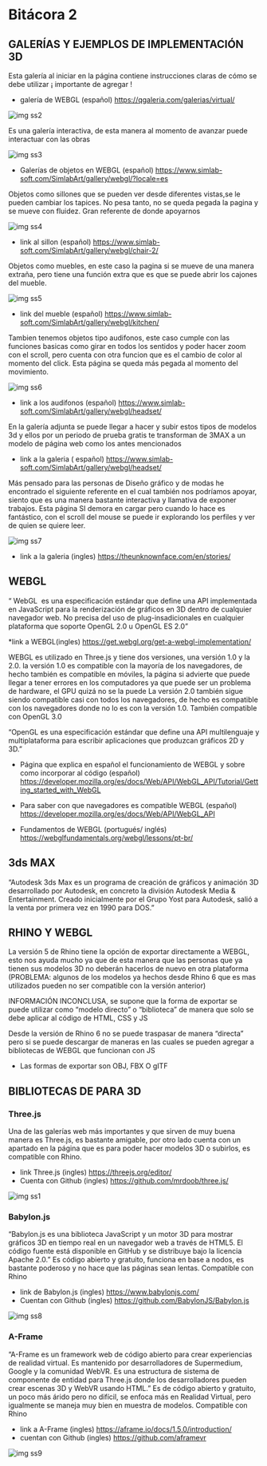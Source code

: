 # Bitácora 2

## GALERÍAS Y EJEMPLOS DE IMPLEMENTACIÓN 3D

Esta galería al iniciar en la página contiene instrucciones claras de cómo se debe utilizar ¡ importante de agregar !

- galería de WEBGL (español) <https://qgaleria.com/galerias/virtual/>

![img ss2](./ss2galeria.png)

Es una galería interactiva, de esta manera al momento de avanzar puede interactuar con las obras

![img ss3](./ss3galeria.png)

- Galerías de objetos en WEBGL (español) <https://www.simlab-soft.com/SimlabArt/gallery/webgl/?locale=es>

Objetos como sillones que se pueden ver desde diferentes vistas,se le pueden cambiar los tapices. No pesa tanto, no se queda pegada la pagina y se mueve con fluidez. Gran referente de donde apoyarnos

![img ss4](./ss4sillon.png)

- link al sillon (español) <https://www.simlab-soft.com/SimlabArt/gallery/webgl/chair-2/>

Objetos como muebles, en este caso la pagina si se mueve de una manera extraña, pero tiene una función extra que es que se puede abrir los cajones del mueble.

![img ss5](./ss5mueble.png)

- link del mueble (español) <https://www.simlab-soft.com/SimlabArt/gallery/webgl/kitchen/>

Tambien tenemos objetos tipo audifonos, este caso cumple con las funciones basicas como girar en todos los sentidos y poder hacer zoom con el scroll, pero cuenta con otra funcion que es el cambio de color al momento del click. Esta página se queda más pegada al momento del movimiento.

![img ss6](./ss6audifonos.png)

- link a los audifonos (español) <https://www.simlab-soft.com/SimlabArt/gallery/webgl/headset/>

En la galería adjunta se puede llegar a hacer y subir estos tipos de modelos 3d y ellos por un periodo de prueba gratis te transforman de 3MAX a un modelo de página web como los antes mencionados

- link a la galeria ( español) <https://www.simlab-soft.com/SimlabArt/gallery/webgl/headset/>

Más pensado para las personas de Diseño gráfico y de modas he encontrado el siguiente referente en el cual también nos podríamos apoyar, siento que es una manera bastante interactiva y llamativa de exponer trabajos. Esta página SI demora en cargar pero cuando lo hace es fantástico, con el scroll del mouse se puede ir explorando los perfiles y ver de quien se quiere leer.

![img ss7](./ss7graficos.png)

- link a la galeria (ingles) <https://theunknownface.com/en/stories/>

## WEBGL

“ WebGL ​ es una especificación estándar que define una API implementada en JavaScript para la renderización de gráficos en 3D dentro de cualquier navegador web. No precisa del uso de plug-ins​ adicionales en cualquier plataforma que soporte OpenGL 2.0 u OpenGL ES 2.0”

\*link a WEBGL(ingles) <https://get.webgl.org/get-a-webgl-implementation/>

WEBGL es utilizado en Three.js y tiene dos versiones, una versión 1.0 y la 2.0.
la versión 1.0 es compatible con la mayoría de los navegadores, de hecho también es compatible en móviles, la página si advierte que puede llegar a tener errores en los computadores ya que puede ser un problema de hardware, el GPU quizá no se la puede
La versión 2.0 también sigue siendo compatible casi con todos los navegadores, de hecho es compatible con los navegadores donde no lo es con la versión 1.0. También compatible con OpenGL 3.0

“OpenGL es una especificación estándar que define una API multilenguaje y multiplataforma para escribir aplicaciones que produzcan gráficos 2D y 3D.”

- Página que explica en español el funcionamiento de WEBGL y sobre como incorporar al código (español) <https://developer.mozilla.org/es/docs/Web/API/WebGL_API/Tutorial/Getting_started_with_WebGL>

- Para saber con que navegadores es compatible WEBGL (español) <https://developer.mozilla.org/es/docs/Web/API/WebGL_API>

- Fundamentos de WEBGL (portugués/ inglés) <https://webglfundamentals.org/webgl/lessons/pt-br/>

## 3ds MAX

“Autodesk 3ds Max es un programa de creación de gráficos y animación 3D desarrollado por Autodesk, en concreto la división Autodesk Media & Entertainment. Creado inicialmente por el Grupo Yost para Autodesk, salió a la venta por primera vez en 1990 para DOS.”

## RHINO Y WEBGL

La versión 5 de Rhino tiene la opción de exportar directamente a WEBGL, esto nos ayuda mucho ya que de esta manera que las personas que ya tienen sus modelos 3D no deberán hacerlos de nuevo en otra plataforma
(PROBLEMA: algunos de los modelos ya hechos desde Rhino 6 que es mas utilizados pueden no ser compatible con la versión anterior)

INFORMACIÓN INCONCLUSA, se supone que la forma de exportar se puede utilizar como “modelo directo” o “biblioteca” de manera que solo se debe aplicar al código de HTML, CSS y JS

Desde la versión de Rhino 6 no se puede traspasar de manera “directa” pero si se puede descargar de maneras en las cuales se pueden agregar a bibliotecas de WEBGL que funcionan con JS

- Las formas de exportar son OBJ, FBX O gITF

## BIBLIOTECAS DE PARA 3D

### Three.js

Una de las galerías web más importantes y que sirven de muy buena manera es Three.js, es bastante amigable, por otro lado cuenta con un apartado en la página que es para poder hacer modelos 3D o subirlos, es compatible con Rhino.

- link Three.js (ingles) <https://threejs.org/editor/>
- Cuenta con Github (ingles) <https://github.com/mrdoob/three.js/>

![img ss1](./ss1three.png)

### Babylon.js

“Babylon.js es una biblioteca JavaScript y un motor 3D para mostrar gráficos 3D en tiempo real en un navegador web a través de HTML5. El código fuente está disponible en GitHub y se distribuye bajo la licencia Apache 2.0.”
Es código abierto y gratuito, funciona en base a nodos, es bastante poderoso y no hace que las páginas sean lentas. Compatible con Rhino

- link de Babylon.js (ingles) <https://www.babylonjs.com/>
- Cuentan con Github (ingles) <https://github.com/BabylonJS/Babylon.js>

![img ss8](./ss8baby.png)

### A-Frame

“A-Frame es un framework web de código abierto para crear experiencias de realidad virtual.​ Es mantenido por desarrolladores de Supermedium, Google y la comunidad WebVR. Es una estructura de sistema de componente de entidad para Three.js donde los desarrolladores pueden crear escenas 3D y WebVR usando HTML.”
Es de código abierto y gratuito, un poco más árido pero no difícil, se enfoca más en Realidad Virtual, pero igualmente se maneja muy bien en muestra de modelos. Compatible con Rhino

- link a A-Frame (ingles) <https://aframe.io/docs/1.5.0/introduction/>
- cuentan con Github (ingles) <https://github.com/aframevr>

![img ss9](./ss9frame.png)
